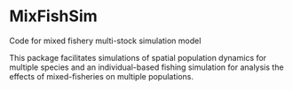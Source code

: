 # MixFishSim
Code for mixed fishery multi-stock simulation model

This package facilitates simulations of spatial population dynamics for multiple species and an individual-based fishing simulation for analysis the effects of mixed-fisheries on multiple populations.
